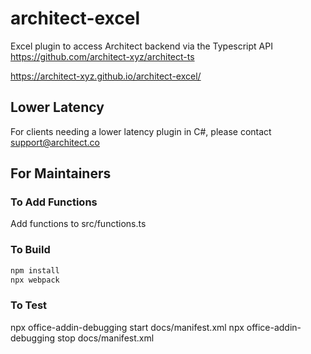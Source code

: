 # architect-excel
Excel plugin to access Architect backend via the Typescript API
https://github.com/architect-xyz/architect-ts

https://architect-xyz.github.io/architect-excel/


## Lower Latency
For clients needing a lower latency plugin in C#, please contact support@architect.co

## For Maintainers


### To Add Functions
Add functions to src/functions.ts

### To Build
```bash
npm install
npx webpack
```

### To Test
npx office-addin-debugging start docs/manifest.xml
npx office-addin-debugging stop docs/manifest.xml
